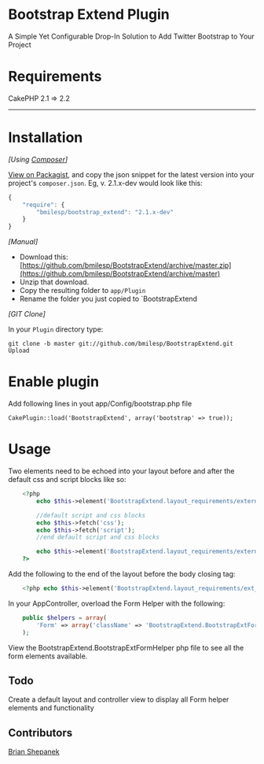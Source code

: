 # Bootstrap Extend Plugin

A Simple Yet Configurable Drop-In Solution to Add Twitter Bootstrap to Your Project

# Requirements

CakePHP 2.1 => 2.2

---

# Installation


_[Using [Composer](http://getcomposer.org/)]_

[View on Packagist](https://packagist.org/packages/bmilesp/bootstrap_extend), and copy the json snippet for the latest version into your project's `composer.json`. Eg, v. 2.1.x-dev would look like this:

```javascript
{
	"require": {
		"bmilesp/bootstrap_extend": "2.1.x-dev"
	}
}
```

_[Manual]_
* Download this: [https://github.com/bmilesp/BootstrapExtend/archive/master.zip](https://github.com/bmilesp/BootstrapExtend/archive/master)
* Unzip that download.
* Copy the resulting folder to `app/Plugin`
* Rename the folder you just copied to `BootstrapExtend


_[GIT Clone]_

In your `Plugin` directory type:

```shell
git clone -b master git://github.com/bmilesp/BootstrapExtend.git Upload
```

# Enable plugin

Add following lines in yout app/Config/bootstrap.php file

	CakePlugin::load('BootstrapExtend', array('bootstrap' => true));

# Usage

Two elements need to be echoed into your layout before and after the default css and script blocks like so:

```php
	<?php 
		echo $this->element('BootstrapExtend.layout_requirements/external_resources');

		//default script and css blocks
		echo $this->fetch('css');
		echo $this->fetch('script');
		//end default script and css blocks

		echo $this->element('BootstrapExtend.layout_requirements/external_resources_overrides'); 
	?>
```

Add the following to the end of the layout before the body closing tag:

```php
	<?php echo $this->element('BootstrapExtend.layout_requirements/ext_block'); ?>

```

In your AppController, overload the Form Helper with the following:

```php
	public $helpers = array(
		'Form' => array('className' => 'BootstrapExtend.BootstrapExtForm'),
	);
```

View the BootstrapExtend.BootstrapExtFormHelper php file to see all the form elements available.

## Todo

Create a default layout and controller view to display all Form helper elements and functionality

## Contributors
[Brian Shepanek](https://github.com/brianshepanek)
